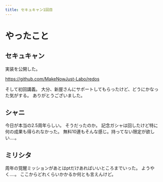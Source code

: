```yaml
---
title: セキュキャン1回目
---
```


# やったこと

## セキュキャン

実装を公開した。

<https://github.com/MakeNowJust-Labo/redos>

そして初回講義。
大分、新屋さんにサポートしてもらったけど、どうにかなった気がする。
ありがとうございました。

## シャニ

今日が本当の2.5周年らしい。
そうだったのか。
記念ガシャは回したけど特に何の成果も得られなかった。
無料10連もそんな感じ。持ってない限定が欲しい‥‥。

## ミリシタ

周年の覚醒ミッションがあとはptだけあればいいところまでいった。
ようやく‥‥。
ここからどれくらいかかるか何とも言えんけど。
